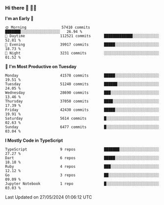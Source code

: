 ### Hi there 👋 🧑‍💻



<!--START_SECTION:waka-->
**I'm an Early 🐤** 

```text
🌞 Morning                57410 commits       ███████░░░░░░░░░░░░░░░░░░   26.94 % 
🌆 Daytime                112521 commits      █████████████░░░░░░░░░░░░   52.81 % 
🌃 Evening                39917 commits       █████░░░░░░░░░░░░░░░░░░░░   18.73 % 
🌙 Night                  3231 commits        ░░░░░░░░░░░░░░░░░░░░░░░░░   01.52 % 
```
📅 **I'm Most Productive on Tuesday** 

```text
Monday                   41578 commits       █████░░░░░░░░░░░░░░░░░░░░   19.51 % 
Tuesday                  51240 commits       ██████░░░░░░░░░░░░░░░░░░░   24.05 % 
Wednesday                28690 commits       ███░░░░░░░░░░░░░░░░░░░░░░   13.46 % 
Thursday                 37050 commits       ████░░░░░░░░░░░░░░░░░░░░░   17.39 % 
Friday                   42430 commits       █████░░░░░░░░░░░░░░░░░░░░   19.91 % 
Saturday                 5614 commits        █░░░░░░░░░░░░░░░░░░░░░░░░   02.63 % 
Sunday                   6477 commits        █░░░░░░░░░░░░░░░░░░░░░░░░   03.04 % 
```


**I Mostly Code in TypeScript** 

```text
TypeScript               9 repos             ███████░░░░░░░░░░░░░░░░░░   27.27 % 
Dart                     6 repos             █████░░░░░░░░░░░░░░░░░░░░   18.18 % 
Ruby                     4 repos             ███░░░░░░░░░░░░░░░░░░░░░░   12.12 % 
Go                       3 repos             ██░░░░░░░░░░░░░░░░░░░░░░░   09.09 % 
Jupyter Notebook         1 repo              █░░░░░░░░░░░░░░░░░░░░░░░░   03.03 % 
```




 Last Updated on 27/05/2024 01:06:12 UTC
<!--END_SECTION:waka-->


